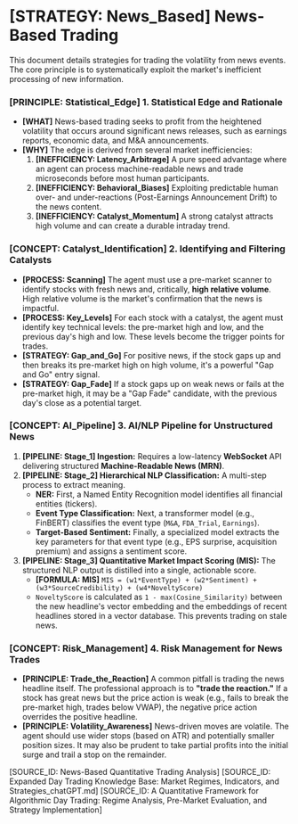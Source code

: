 # [STRATEGY: News_Based] News-Based Trading

This document details strategies for trading the volatility from news events. The core principle is to systematically exploit the market's inefficient processing of new information.

### [PRINCIPLE: Statistical_Edge] 1. Statistical Edge and Rationale

- **[WHAT]** News-based trading seeks to profit from the heightened volatility that occurs around significant news releases, such as earnings reports, economic data, and M&A announcements.
- **[WHY]** The edge is derived from several market inefficiencies:
    1. **[INEFFICIENCY: Latency_Arbitrage]** A pure speed advantage where an agent can process machine-readable news and trade microseconds before most human participants.
    2. **[INEFFICIENCY: Behavioral_Biases]** Exploiting predictable human over- and under-reactions (Post-Earnings Announcement Drift) to the news content.
    3. **[INEFFICIENCY: Catalyst_Momentum]** A strong catalyst attracts high volume and can create a durable intraday trend.

### [CONCEPT: Catalyst_Identification] 2. Identifying and Filtering Catalysts

- **[PROCESS: Scanning]** The agent must use a pre-market scanner to identify stocks with fresh news and, critically, **high relative volume**. High relative volume is the market's confirmation that the news is impactful.
- **[PROCESS: Key_Levels]** For each stock with a catalyst, the agent must identify key technical levels: the pre-market high and low, and the previous day's high and low. These levels become the trigger points for trades.
- **[STRATEGY: Gap_and_Go]** For positive news, if the stock gaps up and then breaks its pre-market high on high volume, it's a powerful "Gap and Go" entry signal.
- **[STRATEGY: Gap_Fade]** If a stock gaps up on weak news or fails at the pre-market high, it may be a "Gap Fade" candidate, with the previous day's close as a potential target.

### [CONCEPT: AI_Pipeline] 3. AI/NLP Pipeline for Unstructured News

1. **[PIPELINE: Stage_1] Ingestion:** Requires a low-latency **WebSocket** API delivering structured **Machine-Readable News (MRN)**.
2. **[PIPELINE: Stage_2] Hierarchical NLP Classification:** A multi-step process to extract meaning.
    - **NER:** First, a Named Entity Recognition model identifies all financial entities (tickers).
    - **Event Type Classification:** Next, a transformer model (e.g., FinBERT) classifies the event type (`M&A`, `FDA_Trial`, `Earnings`).
    - **Target-Based Sentiment:** Finally, a specialized model extracts the key parameters for that event type (e.g., EPS surprise, acquisition premium) and assigns a sentiment score.
3. **[PIPELINE: Stage_3] Quantitative Market Impact Scoring (MIS):** The structured NLP output is distilled into a single, actionable score.
    - **[FORMULA: MIS]** `MIS = (w1*EventType) + (w2*Sentiment) + (w3*SourceCredibility) + (w4*NoveltyScore)`
    - `NoveltyScore` is calculated as `1 - max(Cosine_Similarity)` between the new headline's vector embedding and the embeddings of recent headlines stored in a vector database. This prevents trading on stale news.

### [CONCEPT: Risk_Management] 4. Risk Management for News Trades

- **[PRINCIPLE: Trade_the_Reaction]** A common pitfall is trading the news headline itself. The professional approach is to **"trade the reaction."** If a stock has great news but the price action is weak (e.g., fails to break the pre-market high, trades below VWAP), the negative price action overrides the positive headline.
- **[PRINCIPLE: Volatility_Awareness]** News-driven moves are volatile. The agent should use wider stops (based on ATR) and potentially smaller position sizes. It may also be prudent to take partial profits into the initial surge and trail a stop on the remainder.

[SOURCE_ID: News-Based Quantitative Trading Analysis]
[SOURCE_ID: Expanded Day Trading Knowledge Base: Market Regimes, Indicators, and Strategies_chatGPT.md]
[SOURCE_ID: A Quantitative Framework for Algorithmic Day Trading: Regime Analysis, Pre-Market Evaluation, and Strategy Implementation]
